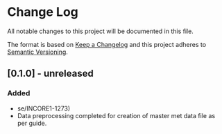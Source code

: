 # Change Log
All notable changes to this project will be documented in this file.

The format is based on [Keep a Changelog](http://keepachangelog.com/)
and this project adheres to [Semantic Versioning](http://semver.org/).

## [0.1.0] - unreleased

### Added
- se/INCORE1-1273)
- Data preprocessing completed for creation of master met data file as per guide.
